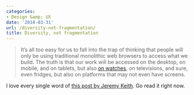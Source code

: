 ```yaml
---
categories:
- Design &amp; UX
date: '2014-03-31'
url: /diversity-not-fragmentation/
title: Diversity, not fragmentation
---
```


<blockquote>
  It’s all too easy for us to fall into the trap of thinking that people will only be using traditional monolithic web browsers to access what we build. The truth is that our work will be accessed on the desktop, on mobile, and on tablets, but also <a href="https://twitter.com/anna_debenham/status/447714167789993984">on watches</a>, on televisions, and sure, even fridges, but also on platforms that may not even have screens.
</blockquote>

I love every single word of <a href="http://adactio.com/journal/6730/">this post by Jeremy Keith</a>. Go read it right now.